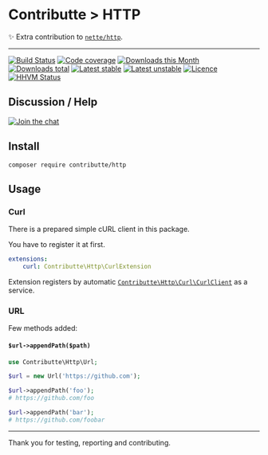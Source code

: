 # Contributte > HTTP

:sparkles: Extra contribution to [`nette/http`](https://github.com/nette/http).

-----

[![Build Status](https://img.shields.io/travis/contributte/http.svg?style=flat-square)](https://travis-ci.org/contributte/http)
[![Code coverage](https://img.shields.io/coveralls/contributte/http.svg?style=flat-square)](https://coveralls.io/r/contributte/http)
[![Downloads this Month](https://img.shields.io/packagist/dm/contributte/http.svg?style=flat-square)](https://packagist.org/packages/contributte/http)
[![Downloads total](https://img.shields.io/packagist/dt/contributte/http.svg?style=flat-square)](https://packagist.org/packages/contributte/http)
[![Latest stable](https://img.shields.io/packagist/v/contributte/http.svg?style=flat-square)](https://packagist.org/packages/contributte/http)
[![Latest unstable](https://img.shields.io/packagist/vpre/contributte/http.svg?style=flat-square)](https://packagist.org/packages/contributte/http)
[![Licence](https://img.shields.io/packagist/l/contributte/http.svg?style=flat-square)](https://packagist.org/packages/contributte/http)
[![HHVM Status](https://img.shields.io/hhvm/contributte/http.svg?style=flat-square)](http://hhvm.h4cc.de/package/contributte/http)

## Discussion / Help

[![Join the chat](https://img.shields.io/gitter/room/contributte/contributte.svg?style=flat-square)](https://gitter.im/contributte/contributte?utm_source=badge&utm_medium=badge&utm_campaign=pr-badge&utm_content=badge)

## Install

```
composer require contributte/http
```

## Usage

### Curl

There is a prepared simple cURL client in this package.

You have to register it at first.

```yaml
extensions:
    curl: Contributte\Http\CurlExtension
```

Extension registers by automatic [`Contributte\Http\Curl\CurlClient`](https://github.com/contributte/http/blob/master/src/Curl/CurlClient.php) as a service.

### URL

Few methods added:

#### `$url->appendPath($path)`

```php
use Contributte\Http\Url;

$url = new Url('https://github.com');

$url->appendPath('foo');
# https://github.com/foo

$url->appendPath('bar');
# https://github.com/foobar
```

---

Thank you for testing, reporting and contributing.
